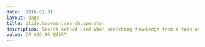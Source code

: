 ```yaml
---
date: '2016-01-01'
layout: page
title: glide.knowman.search.operator
description: Search method used when searching Knowledge from a task or directly in the Knowledge Base. "OR query" returns matches with any term. "AND then OR query" first tries an AND query, then does an OR query if no matches are found.
value: IR_AND_OR_QUERY
---
```

